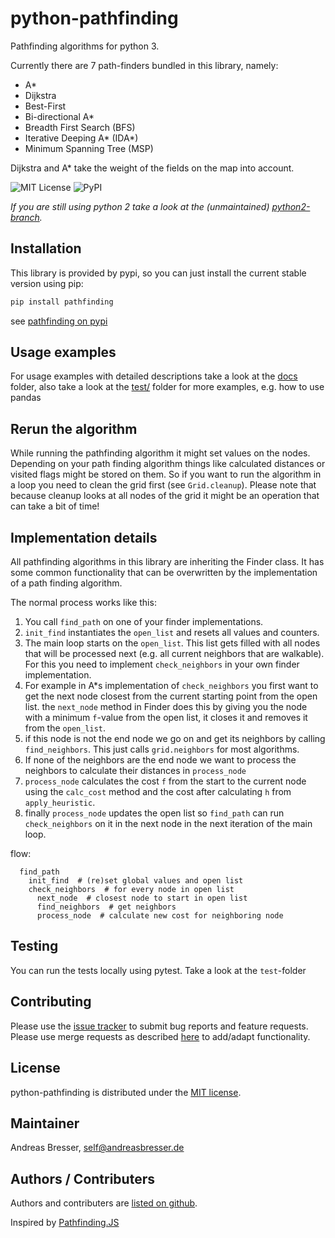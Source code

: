 # python-pathfinding

Pathfinding algorithms for python 3.

Currently there are 7 path-finders bundled in this library, namely:

- A\*
- Dijkstra
- Best-First
- Bi-directional A\*
- Breadth First Search (BFS)
- Iterative Deeping A\* (IDA\*)
- Minimum Spanning Tree (MSP)

Dijkstra and A\* take the weight of the fields on the map into account.

![MIT License](https://img.shields.io/github/license/brean/python-pathfinding)
![PyPI](https://img.shields.io/pypi/v/pathfinding)

_If you are still using python 2 take a look at the (unmaintained) [python2-branch](https://github.com/brean/python-pathfinding/tree/python2)._

## Installation

This library is provided by pypi, so you can just install the current stable version using pip:

```python
pip install pathfinding
```

see [pathfinding on pypi](https://pypi.org/project/pathfinding/)

## Usage examples

For usage examples with detailed descriptions take a look at the [docs](docs/) folder, also take a look at the [test/](test/) folder for more examples, e.g. how to use pandas

## Rerun the algorithm

While running the pathfinding algorithm it might set values on the nodes. Depending on your path finding algorithm things like calculated distances or visited flags might be stored on them. So if you want to run the algorithm in a loop you need to clean the grid first (see `Grid.cleanup`). Please note that because cleanup looks at all nodes of the grid it might be an operation that can take a bit of time!

## Implementation details

All pathfinding algorithms in this library are inheriting the Finder class. It has some common functionality that can be overwritten by the implementation of a path finding algorithm.

The normal process works like this:

1. You call `find_path` on one of your finder implementations.
1. `init_find` instantiates the `open_list` and resets all values and counters.
1. The main loop starts on the `open_list`. This list gets filled with all nodes that will be processed next (e.g. all current neighbors that are walkable). For this you need to implement `check_neighbors` in your own finder implementation.
1. For example in A\*s implementation of `check_neighbors` you first want to get the next node closest from the current starting point from the open list. the `next_node` method in Finder does this by giving you the node with a minimum `f`-value from the open list, it closes it and removes it from the `open_list`.
1. if this node is not the end node we go on and get its neighbors by calling `find_neighbors`. This just calls `grid.neighbors` for most algorithms.
1. If none of the neighbors are the end node we want to process the neighbors to calculate their distances in `process_node`
1. `process_node` calculates the cost `f` from the start to the current node using the `calc_cost` method and the cost after calculating `h` from `apply_heuristic`.
1. finally `process_node` updates the open list so `find_path` can run `check_neighbors` on it in the next node in the next iteration of the main loop.

flow:

```pseudo
  find_path
    init_find  # (re)set global values and open list
    check_neighbors  # for every node in open list
      next_node  # closest node to start in open list
      find_neighbors  # get neighbors
      process_node  # calculate new cost for neighboring node
```

## Testing

You can run the tests locally using pytest. Take a look at the `test`-folder

## Contributing

Please use the [issue tracker](https://github.com/brean/python-pathfinding/issues) to submit bug reports and feature requests. Please use merge requests as described [here](/CONTRIBUTING.md) to add/adapt functionality.

## License

python-pathfinding is distributed under the [MIT license](https://opensource.org/licenses/MIT).

## Maintainer

Andreas Bresser, self@andreasbresser.de

## Authors / Contributers

Authors and contributers are [listed on github](https://github.com/brean/python-pathfinding/graphs/contributors).

Inspired by [Pathfinding.JS](https://github.com/qiao/PathFinding.js)

